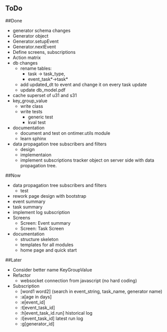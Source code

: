 ToDo
----

##Done

   * generator schema changes 
   * Generator object
   * Generator.setupEvent
   * Generator.nextEvent
   * Define screens, subscriptions
   * Action matrix
   * db changes
     * rename tables: 
       * task -> task_type, 
       * event_task*->task* 
     * add updated_dt to event and change it on every task update
     * update db_model.pdf
  * cache superset of u31 and s31 
  * key_group_value
    * write class
    * write tests
      * generic test 
      * kval test
  * documentation 
  	* document and test on ontimer.utils module
  	* learn sphinx
  * data propagation tree subscribers and filters 
  	* design
  	* implementaion
    * implement subscriptions tracker object on server side with data propagation tree.
   
##Now
  * data propagation tree subscribers and filters 
  	* test
  * rework page design with bootstrap 
  * event summary
  * task summary
  * implement log subscription
  * Screens
    * Screen: Event summary 
    * Screen: Task Screen
  * documentation 
    * structure skeleton
    * templates for all modules
    * home page and quick start 
   
##Later 
  * Consider better name KeyGroupValue
   * Refactor 
     * websocket connection from javascript (no hard coding) 
   * Subscription
     * [word1 word2] (search in event_string, task_name, generator name)
     * :a[age in days]
     * :e[event_id]
     * :t[event_task_id]
     * :h[event_task_id.run] historical log
     * :l[event_task_id] latest run log
     * :g[generator_id] 
      

